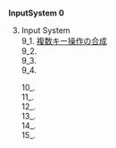 **InputSystem 0**

3. Input System      
    9_1. [複数キー操作の合成](InputSystem9_1.md)  
    9_2. [](InputSystem9_2.md)  
    9_3. [](InputSystem9_3.md)   
    9_4. [](InputSystem9_4.md) 

    10_. [](InputSystem10.md)  
    11_. [](InputSystem11.md)  
    12_. [](InputSystem12.md)   
    13_. [](InputSystem13.md)   
    14_. [](InputSystem14.md)   
    15_. [](InputSystem15.md) 